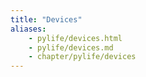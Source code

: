 ```yaml
---
title: "Devices"
aliases:
    - pylife/devices.html
    - pylife/devices.md
    - chapter/pylife/devices
---
```


